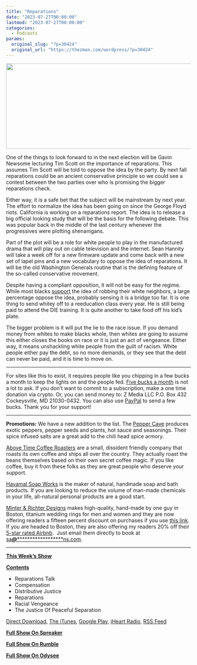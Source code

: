 ```yaml
---
title: "Reparations"
date: "2023-07-27T00:00:00"
lastmod: "2023-07-27T00:00:00"
categories:
  - Podcasts
params:
  original_slug: "?p=30424"
  original_url: "https://thezman.com/wordpress/?p=30424"
---
```


[<img
src="http://thezman.com/wordpress/wp-content/uploads/2018/01/Power-Hour.png"
decoding="async" width="600" height="233" />](http://thezman.com/wordpress/wp-content/uploads/2018/01/Power-Hour.png)

One of the things to look forward to in the next election will be Gavin
Newsome lecturing Tim Scott on the importance of reparations. This
assumes Tim Scott will be told to oppose the idea by the party. By next
fall reparations could be an ancient conservative principle so we could
see a contest between the two parties over who is promising the bigger
reparations check.

Either way, it is a safe bet that the subject will be mainstream by next
year. The effort to normalize the idea has been going on since the
George Floyd riots. California is working on a reparations report. The
idea is to release a big official looking study that will be the basis
for the following debate. This was popular back in the middle of the
last century whenever the progressives were plotting shenanigans.

Part of the plot will be a role for white people to play in the
manufactured drama that will play out on cable television and the
internet. Sean Hannity will take a week off for a new firmware update
and come back with a new set of lapel pins and a new vocabulary to
oppose the idea of reparations. It will be the old Washington Generals
routine that is the defining feature of the so-called conservative
movement.

Despite having a compliant opposition, it will not be easy for the
regime. While most blacks
[support](https://www.pewresearch.org/race-ethnicity/2022/08/30/black-americans-views-on-reparations-for-slavery/)
the idea of robbing their white neighbors, a large percentage oppose the
idea, probably sensing it is a bridge too far. It is one thing to send
whitey off to a reeducation class every year. He is still being paid to
attend the DIE training. It is quite another to take food off his kid’s
plate.

The bigger problem is it will put the lie to the race issue. If you
demand money from whites to make blacks whole, then whites are going to
assume this either closes the books on race or it is just an act of
vengeance. Either way, it means unshackling white people from the guilt
of racism. White people either pay the debt, so no more demands, or they
see that the debt can never be paid, and it is time to move on.

------------------------------------------------------------------------

For sites like this to exist, it requires people like you chipping in a
few bucks a month to keep the lights on and the people fed.
<a href="https://www.subscribestar.com/the-z-blog"
rel="noopener noreferrer" target="_blank">Five bucks a month</a> is not
a lot to ask. If you don’t want to commit to a subscription, make a one
time donation via crypto. Or, you can send money to: Z Media LLC P.O.
Box 432 Cockeysville, MD 21030-0432. You can also use <a
href="https://www.paypal.com/cgi-bin/webscr?cmd=_s-xclick&amp;hosted_button_id=UDAS2Q8JYA6CN&amp;source=url"
rel="noopener noreferrer" target="_blank">PayPal</a> to send a few
bucks. Thank you for your support!

------------------------------------------------------------------------

**Promotions:** We have a new addition to the list. The
<a href="https://peppercave.com/shop/ols/products" rel="noopener"
target="_blank">Pepper Cave</a> produces exotic peppers, pepper seeds
and plants, hot sauce and seasonings. Their spice infused salts are a
great add to the chili head spice armory.

<a href="https://abovetimecoffee.com/" rel="noopener"
target="_blank">Above Time Coffee Roasters</a> are a small, dissident
friendly company that roasts its own coffee and ships all over the
country. They actually roast the beans themselves based on their own
secret coffee magic. If you like coffee, buy it from these folks as they
are great people who deserve your support.

<a href="https://havamalsoapworks.com/" rel="noopener"
target="_blank">Havamal Soap Works</a> is the maker of natural, handmade
soap and bath products. If you are looking to reduce the volume of
man-made chemicals in your life, all-natural personal products are a
good start.

<a href="https://www.minterandrichterdesigns.com/"
rel="noreferrer nofollow noopener" target="_blank">Minter &amp; Richter
Designs</a> makes high-quality, hand-made by one guy in Boston, titanium
wedding rings for men and women and they are now offering readers a
fifteen percent discount on purchases if you use
<a href="https://www.minterandrichterdesigns.com/discount/ZMAN"
rel="noreferrer nofollow noopener" target="_blank">this link</a>.
<span class="highlight"><span class="colour"><span class="font"><span class="size">If
you are headed to Boston, they are also offering my readers 20% off
their <a
href="https://www.airbnb.com/users/7988017/listings?user_id=7988017&amp;s=3"
rel="noopener noreferrer" target="_blank">5-star rated Airbnb</a>.  Just
email them directly to book at
<a href="mailto:sa***@*********************ns.com"
data-original-string="KOPbC9m4A11EgfJNVNIhCg==cb7hivXzG1QUBAuQFmxN/AKlZbn0S+zUVqvE5iJFR5OgnCmFl6v2FaK00BJjh+joYAw"><span
class="apbct-email-encoder"
data-original-string="ebuy3L/TwqPTRk3DxY6zAQ==cb7a31+hijBjHw8aki7BfLGn1RGaRGMKIilyC22/y6XclOaLRq3Ykmj3ElC3oCwGIlU"
title="This contact has been encoded by Anti-Spam by CleanTalk. Click to decode. To finish the decoding make sure that JavaScript is enabled in your browser.">sa<span
class="apbct-blur">***</span>@<span
class="apbct-blur">*********************</span>ns.com</span></a>.</span></span></span></span>

------------------------------------------------------------------------

**<u>This Week’s Show</u>**

**<u>Contents</u>**

-   Reparations Talk
-   Compensation
-   Distributive Justice
-   Reparations
-   Racial Vengeance
-   The Justice Of Peaceful Separation

<a href="https://api.spreaker.com/v2/episodes/56255232/download.mp3"
rel="noopener" target="_blank">Direct Download</a>, <a
href="https://itunes.apple.com/us/podcast/the-z-blog-power-hour/id1262799640?mt=2"
rel="noopener noreferrer" target="_blank">The iTunes</a>, <a
href="https://podcasts.google.com/?feed=aHR0cHM6Ly93d3cuc3ByZWFrZXIuY29tL3Nob3cvMjU4OTY1Ny9lcGlzb2Rlcy9mZWVk"
rel="noopener noreferrer" target="_blank">Google Play</a>, <a href="https://www.iheart.com/podcast/the-z-blog-power-hour-29246491/"
rel="noopener noreferrer" target="_blank">iHeart Radio,</a>
<a href="https://www.spreaker.com/show/2589657/episodes/feed"
rel="noopener noreferrer" target="_blank">RSS Feed</a>

**<u>Full Show On Spreaker</u>**

**<u>Full Show On Rumble</u>**

**<u>Full Show On Odysee</u>**
